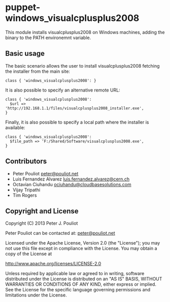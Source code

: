 puppet-windows_visualcplusplus2008
==============
This module installs visualcplusplus2008 on Windows machines, adding the binary to the PATH environemnt variable.

Basic usage
-----------
The basic scenario allows the user to install visualcplusplus2008 fetching the installer from the main site:

    class { 'windows_visualcplusplus2008': }

It is also possible to specify an alternative remote URL:

    class { 'windows_visualcplusplus2008':
      $url => 'http://192.168.1.1/files/visualcplusplus2008_installer.exe',
    }

Finally, it is also possible to specify a local path where the installer is available:

    class { 'windows_visualcplusplus2008':
      $file_path => 'F:/Shared/Software/visualcplusplus2008.exe',
    }

Contributors
------------
 * Peter Pouliot <peter@pouliot.net>
 * Luis Fernandez Alvarez <luis.fernandez.alvarez@cern.ch>
 * Octavian Ciuhandu <ociuhandu@cloudbasesolutions.com>
 * Vijay Tripathi
 * Tim Rogers


Copyright and License
---------------------

Copyright (C) 2013 Peter J. Pouliot

Peter Pouliot can be contacted at: peter@pouliot.net

Licensed under the Apache License, Version 2.0 (the "License");
you may not use this file except in compliance with the License.
You may obtain a copy of the License at

  http://www.apache.org/licenses/LICENSE-2.0

Unless required by applicable law or agreed to in writing, software
distributed under the License is distributed on an "AS IS" BASIS,
WITHOUT WARRANTIES OR CONDITIONS OF ANY KIND, either express or implied.
See the License for the specific language governing permissions and
limitations under the License.
 
